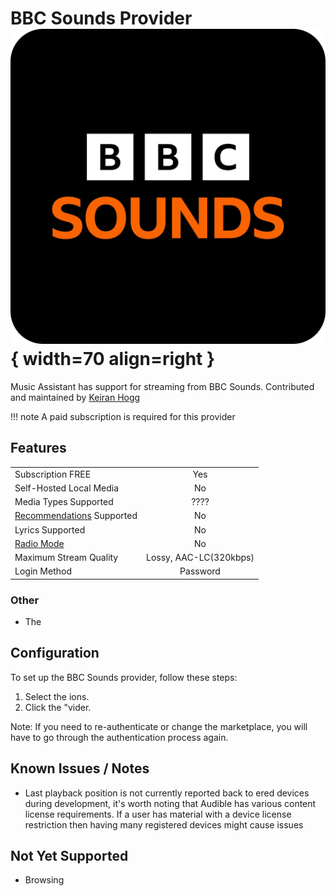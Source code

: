 # BBC Sounds Provider ![Preview image](../assets/icons/bbcsounds-logo.png){ width=70 align=right }

Music Assistant has support for streaming from BBC Sounds. Contributed and maintained by [Keiran Hogg](https://github.com/keiranhogg)

!!! note
    A paid subscription is required for this provider

## Features

|           |                     |
|:-----------------------|:---------------------:|
| Subscription FREE | Yes |
| Self-Hosted Local Media   | No |
| Media Types Supported | ???? |
| [Recommendations](../ui.md#view-home) Supported | No |
| Lyrics Supported | No |
| [Radio Mode](../ui.md#track-menu) | No |
| Maximum Stream Quality | Lossy, AAC-LC(320kbps) |
| Login Method | Password |

### Other

- The 

## Configuration

To set up the BBC Sounds provider, follow these steps:

1. Select the ions.
2. Click the "vider.

Note: If you need to re-authenticate or change the marketplace, you will have to go through the authentication process again.

## Known Issues / Notes

- Last playback position is not currently reported back to ered devices during development, it's worth noting that Audible has various content license requirements. If a user has material with a device license restriction then having many registered devices might cause issues

## Not Yet Supported

- Browsing 
